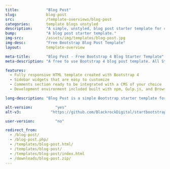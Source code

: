 ```yaml
---
title:            "Blog Post"
slug:             blog-post
src:              /template-overviews/blog-post
categories:       template blogs unstyled
description:      "A simple, unstyled, blog post starter template for creating Bootstrap 4 blog posts."
bump:             "A blog post starter template."
img-src:          /assets/img/templates/blog-post.jpg
img-desc:         "Free Bootstrap Blog Post Template"
layout:           template-overview

meta-title:       "Blog Post - Free Bootstrap 4 Blog Starter Template"
meta-description: "A free to use Bootstrap 4 blog post template. All Start Bootstrap templates are free to use and open source."

features:
  - Fully responsive HTML template created with Bootstrap 4
  - Sidebar widgets that are easy to customize
  - Comments section ready to be integrated with a CMS of your choice
  - Development environment included built with npm, Gulp.js, and Browsersync

long-description: "Blog Post is a simple Bootstrap starter template for creating blog posts within a Bootstrap built blog website."

alt-version:		  "yes"
alt-v3:		        "https://github.com/BlackrockDigital/startbootstrap-blog-post/archive/v3.3.7.zip"

user-version:		  "no"

redirect_from:
  - /blog-post/
  - /blog-post.php/
  - /templates/blog-post.html/
  - /templates/blog-post/
  - /templates/blog-post/index.html
  - /downloads/blog-post.zip/
---
```

